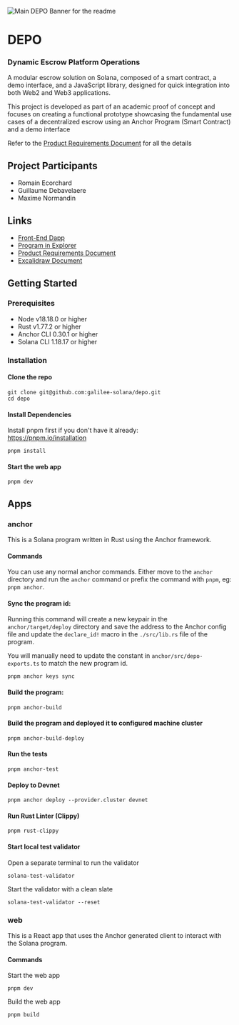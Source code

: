 ![Main DEPO Banner for the readme](/docs/readme-gif.gif)

# DEPO
### Dynamic Escrow Platform Operations

A modular escrow solution on Solana, composed of a smart contract, a demo interface, and a JavaScript library, designed for quick integration into both Web2 and Web3 applications.

This project is developed as part of an academic proof of concept and focuses on creating a functional prototype showcasing the fundamental use cases of a decentralized escrow using an Anchor Program (Smart Contract) and a demo interface

Refer to the <a href="https://drive.google.com/drive/folders/14HRC7c7Hqz0cto9BRxC9p3FstWeAc_1n?usp=sharing">Product Requirements Document</a> for all the details

## Project Participants
- Romain Ecorchard
- Guillaume Debavelaere
- Maxime Normandin

## Links
- <a href="https://depo-tau.vercel.app/">Front-End Dapp</a>
- <a href="https://explorer.solana.com/address/8KnV7ENXbvy4Dx1YkmSkxCSvYDYubsU49FxKaDAfQNgm/domains?cluster=devnet">Program in Explorer</a>
- <a href="https://drive.google.com/drive/folders/14HRC7c7Hqz0cto9BRxC9p3FstWeAc_1n?usp=sharing">Product Requirements Document</a>
- <a href="https://excalidraw.com/#json=tSkZHuFGEfzd1i5n750T4,WuOR1v8TvPtiurGzndmHWQ">Excalidraw Document</a>

## Getting Started

### Prerequisites

- Node v18.18.0 or higher
- Rust v1.77.2 or higher
- Anchor CLI 0.30.1 or higher
- Solana CLI 1.18.17 or higher

### Installation

#### Clone the repo

```shell
git clone git@github.com:galilee-solana/depo.git
cd depo
```

#### Install Dependencies

Install pnpm first if you don't have it already:  
https://pnpm.io/installation

```shell
pnpm install
```

#### Start the web app

```
pnpm dev
```

## Apps

### anchor

This is a Solana program written in Rust using the Anchor framework.

#### Commands

You can use any normal anchor commands. Either move to the `anchor` directory and run the `anchor` command or prefix the
command with `pnpm`, eg: `pnpm anchor`.

#### Sync the program id:

Running this command will create a new keypair in the `anchor/target/deploy` directory and save the address to the
Anchor config file and update the `declare_id!` macro in the `./src/lib.rs` file of the program.

You will manually need to update the constant in `anchor/src/depo-exports.ts` to match the new program id.

```shell
pnpm anchor keys sync
```

#### Build the program:

```shell
pnpm anchor-build
```

#### Build the program and deployed it to configured machine cluster

```shell
pnpm anchor-build-deploy
```

#### Run the tests

```shell
pnpm anchor-test
```

#### Deploy to Devnet

```shell
pnpm anchor deploy --provider.cluster devnet
```

#### Run Rust Linter (Clippy)

```shell
pnpm rust-clippy
```

#### Start local test validator
Open a separate terminal to run the validator

```shell
solana-test-validator
```

Start the validator with a clean slate
```shell
solana-test-validator --reset
```


### web

This is a React app that uses the Anchor generated client to interact with the Solana program.

#### Commands

Start the web app

```shell
pnpm dev
```

Build the web app

```shell
pnpm build
```